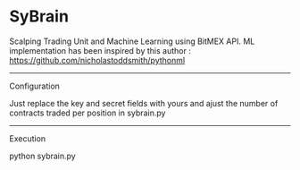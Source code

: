 # SyBrain
Scalping Trading Unit and Machine Learning using BitMEX API. ML implementation has been inspired by this author : https://github.com/nicholastoddsmith/pythonml

------------------------------------

Configuration

Just replace the key and secret fields with yours and ajust the number of contracts traded per position in sybrain.py

------------------------------------

Execution

python sybrain.py

